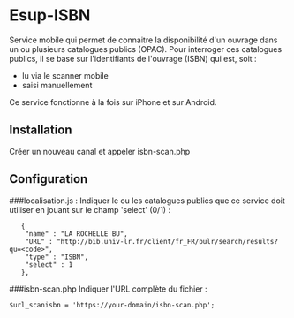 # Esup-ISBN
Service mobile qui permet de connaitre la disponibilité d'un ouvrage dans un ou plusieurs catalogues publics (OPAC).
Pour interroger ces catalogues publics, il se base sur l'identifiants de l'ouvrage (ISBN) qui est, soit :
+ lu via le scanner mobile
+ saisi manuellement 

Ce service fonctionne à la fois sur iPhone et sur Android.


## Installation
Créer un nouveau canal et appeler isbn-scan.php


## Configuration
###localisation.js :
Indiquer le ou les catalogues publics que ce service doit utiliser en jouant sur le champ 'select' (0/1) :
```
   {
    "name" : "LA ROCHELLE BU",
    "URL" : "http://bib.univ-lr.fr/client/fr_FR/bulr/search/results?qu=<code>",
    "type" : "ISBN",
    "select" : 1
   },
```

###isbn-scan.php
Indiquer l'URL complète du fichier :
```
$url_scanisbn = 'https://your-domain/isbn-scan.php';
```

